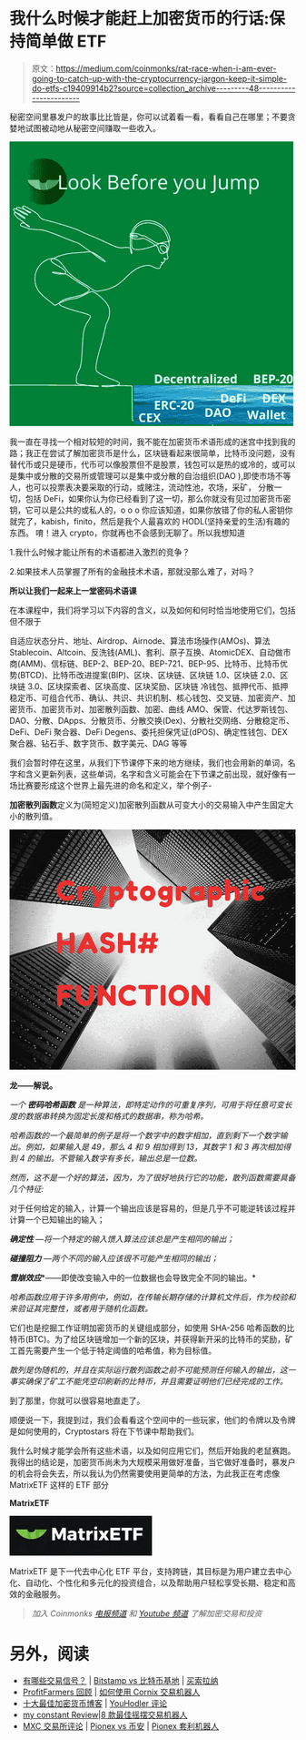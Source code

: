 # 我什么时候才能赶上加密货币的行话:保持简单做 ETF

> 原文：<https://medium.com/coinmonks/rat-race-when-i-am-ever-going-to-catch-up-with-the-cryptocurrency-jargon-keep-it-simple-do-etfs-c19409914b2?source=collection_archive---------48----------------------->

秘密空间里暴发户的故事比比皆是，你可以试着看一看，看看自己在哪里；不要贪婪地试图被动地从秘密空间赚取一些收入。

![](img/168109706746c98149bd108d49c4082e.png)

我一直在寻找一个相对较短的时间，我不能在加密货币术语形成的迷宫中找到我的路；我正在尝试了解加密货币是什么，区块链看起来很简单，比特币没问题，没有替代币或只是硬币，代币可以像股票但不是股票，钱包可以是热的或冷的，或可以是集中或分散的交易所或管理可以是集中或分散的自治组织(DAO ),即使市场不等人，也可以投票表决要采取的行动，或赌注，流动性池，农场，采矿， 分散一切，包括 DeFi，如果你认为你已经看到了这一切，那么你就没有见过加密货币密钥，它可以是公共的或私人的，o o o 你应该知道，如果你放错了你的私人密钥你就完了，kabish，finito，然后是我个人最喜欢的 HODL(坚持亲爱的生活)有趣的东西。 唷！进入 crypto，你就再也不会感到无聊了。所以我想知道

1.我什么时候才能让所有的术语都进入激烈的竞争？

2.如果技术人员掌握了所有的金融技术术语，那就没那么难了，对吗？

**所以让我们一起来上一堂密码术语课**

在本课程中，我们将学习以下内容的含义，以及如何和何时恰当地使用它们，包括但不限于

自适应状态分片、地址、Airdrop、Airnode、算法市场操作(AMOs)、算法 Stablecoin、Altcoin、反洗钱(AML)、套利、原子互换、AtomicDEX、自动做市商(AMM)、信标链、BEP-2、BEP-20、BEP-721、BEP-95、比特币、比特币优势(BTCD)、比特币改进提案(BIP)、区块、区块链、区块链 1.0、区块链 2.0、区块链 3.0、区块探索者、区块高度、区块奖励、区块链 冷钱包、抵押代币、抵押稳定币、可组合代币、确认、共识、共识机制、核心钱包、交叉链、加密资产、加密货币、加密货币对、加密散列函数、加密、曲线 AMO、保管、代达罗斯钱包、DAO、分散、DApps、分散货币、分散交换(Dex)、分散社交网络、分散稳定币、DeFi、DeFi 聚合器、DeFi Degens、委托担保凭证(dPOS)、确定性钱包、DEX 聚合器、钻石手、数字货币、数字美元、DAG 等等

我们会暂时停在这里，从我们下节课停下来的地方继续，我们也会用新的单词，名字和含义更新列表，这些单词，名字和含义可能会在下节课之前出现，就好像有一场比赛要形成这个世界上最先进的命名和定义，举个例子-

**加密散列函数**定义为(简短定义)加密散列函数从可变大小的交易输入中产生固定大小的散列值。

![](img/f9ba135a21bd48c65904ccff92bc84d8.png)

**龙——解说。**

*一个* ***密码哈希函数*** *是一种算法，即特定动作的可重复序列，可用于将任意可变长度的数据串转换为固定长度和格式的数据串，称为哈希。*

*哈希函数的一个最简单的例子是将一个数字中的数字相加，直到剩下一个数字输出。例如，如果输入是 49，那么 4 和 9 相加得到 13，其数字 1 和 3 再次相加得到 4 的输出。不管输入数字有多长，输出总是一位数。*

*然而，这不是一个好的算法，因为，为了很好地执行它的功能，散列函数需要具备几个特征:*

对于任何给定的输入，计算一个输出应该是容易的，但是几乎不可能逆转该过程并计算一个已知输出的输入；

***确定性*** *—将一个特定的输入馈入算法应该总是产生相同的输出；*

***碰撞阻力*** *—两个不同的输入应该很不可能产生相同的输出；*

***雪崩效应****——即使改变输入中的一位数据也会导致完全不同的输出。*

*哈希函数应用于许多用例中，例如，在传输长期存储的计算机文件后，作为校验和来验证其完整性，或者用于随机化函数。*

它们也是挖掘工作证明加密货币的关键组成部分，如使用 SHA-256 哈希函数的比特币(BTC)。为了给区块链增加一个新的区块，并获得新开采的比特币的奖励，矿工首先需要产生一个低于特定阈值的哈希值，称为目标值。

*散列是伪随机的，并且在实际运行散列函数之前不可能预测任何输入的输出，这一事实确保了矿工不能凭空印刷新的比特币，并且需要证明他们已经完成的工作。*

到了那里，你就可以很容易地直走了。

顺便说一下，我提到过，我们会看看这个空间中的一些玩家，他们的令牌以及令牌是如何使用的，Cryptostars 将在下节课中帮助我们。

我什么时候才能学会所有这些术语，以及如何应用它们，然后开始我的老鼠赛跑。我得出的结论是，加密货币尚未为大规模采用做好准备，当它做好准备时，暴发户的机会将会失去，所以我认为仍然需要使用更简单的方法，为此我正在考虑像 MatrixETF 这样的 ETF 部分

**MatrixETF**

![](img/021d607fff7a5815bb6e7831181fed34.png)

MatrixETF 是下一代去中心化 ETF 平台，支持跨链，其目标是为用户建立去中心化、自动化、个性化和多元化的投资组合，以及帮助用户轻松享受长期、稳定和高效的金融服务。

> *加入 Coinmonks* [*电报频道*](https://t.me/coincodecap) *和* [*Youtube 频道*](https://www.youtube.com/c/coinmonks/videos) *了解加密交易和投资*

# 另外，阅读

*   [有哪些交易信号？](https://coincodecap.com/trading-signal) | [Bitstamp vs 比特币基地](https://coincodecap.com/bitstamp-coinbase) | [买索拉纳](https://coincodecap.com/buy-solana)
*   [ProfitFarmers 回顾](https://coincodecap.com/profitfarmers-review) | [如何使用 Cornix 交易机器人](https://coincodecap.com/cornix-trading-bot)
*   [十大最佳加密货币博客](https://coincodecap.com/best-cryptocurrency-blogs) | [YouHodler 评论](https://coincodecap.com/youhodler-review)
*   [my constant Review](https://coincodecap.com/myconstant-review)|[8 款最佳摇摆交易机器人](https://coincodecap.com/best-swing-trading-bots)
*   [MXC 交易所评论](/coinmonks/mxc-exchange-review-3af0ec1cba8c) | [Pionex vs 币安](https://coincodecap.com/pionex-vs-binance) | [Pionex 套利机器人](https://coincodecap.com/pionex-arbitrage-bot)